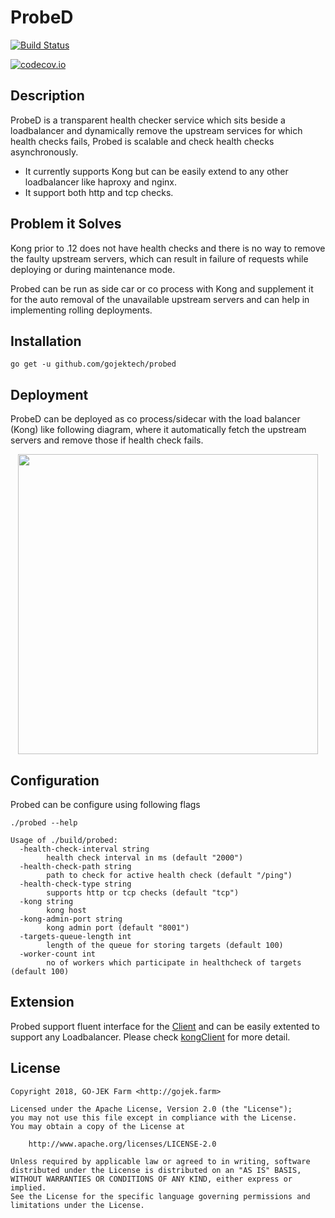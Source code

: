 # ProbeD

[![Build Status](https://travis-ci.org/gojektech/probed.svg?branch=master)](https://travis-ci.org/gojekfarm/probed)

[![codecov.io](http://codecov.io/github/gojektech/probed/coverage.svg?branch=master)](http://codecov.io/github/gojektech/probed?branch=master)

## Description

ProbeD is a transparent health checker service which sits beside a loadbalancer and dynamically remove the upstream services for which health checks fails, Probed is scalable and check health checks asynchronously.

- It currently supports Kong but can be easily extend to any other loadbalancer like haproxy and nginx.
- It support both http and tcp checks.


## Problem it Solves 

Kong prior to .12 does not have health checks and there is no way to remove the faulty upstream servers, which can result in failure of requests while deploying or during maintenance mode.

Probed can be run as side car or co process with Kong and supplement it for the auto removal of the unavailable upstream servers and can help in implementing rolling deployments.

## Installation

```
go get -u github.com/gojektech/probed
```

## Deployment 

ProbeD can be deployed as co process/sidecar with the load balancer (Kong) like following diagram, where it automatically fetch the upstream servers and remove those if health check fails.

<p align="center"><img src="docs/deployment.svg" width="480"></p>

## Configuration

Probed can be configure using following flags

```
./probed --help                                                         

Usage of ./build/probed:
  -health-check-interval string
    	health check interval in ms (default "2000")
  -health-check-path string
    	path to check for active health check (default "/ping")
  -health-check-type string
    	supports http or tcp checks (default "tcp")
  -kong string
    	kong host
  -kong-admin-port string
    	kong admin port (default "8001")
  -targets-queue-length int
    	length of the queue for storing targets (default 100)
  -worker-count int
    	no of workers which participate in healthcheck of targets (default 100)

```

## Extension

Probed support fluent interface for the [Client](https://www.godoc.org/github.com/gojektech/probed#Client) and can be easily extented to support any Loadbalancer.
Please check [kongClient](https://www.godoc.org/github.com/gojektech/probed#Client)  for more detail.

## License
```
Copyright 2018, GO-JEK Farm <http://gojek.farm>

Licensed under the Apache License, Version 2.0 (the "License");
you may not use this file except in compliance with the License.
You may obtain a copy of the License at

    http://www.apache.org/licenses/LICENSE-2.0

Unless required by applicable law or agreed to in writing, software
distributed under the License is distributed on an "AS IS" BASIS,
WITHOUT WARRANTIES OR CONDITIONS OF ANY KIND, either express or implied.
See the License for the specific language governing permissions and
limitations under the License.
```
